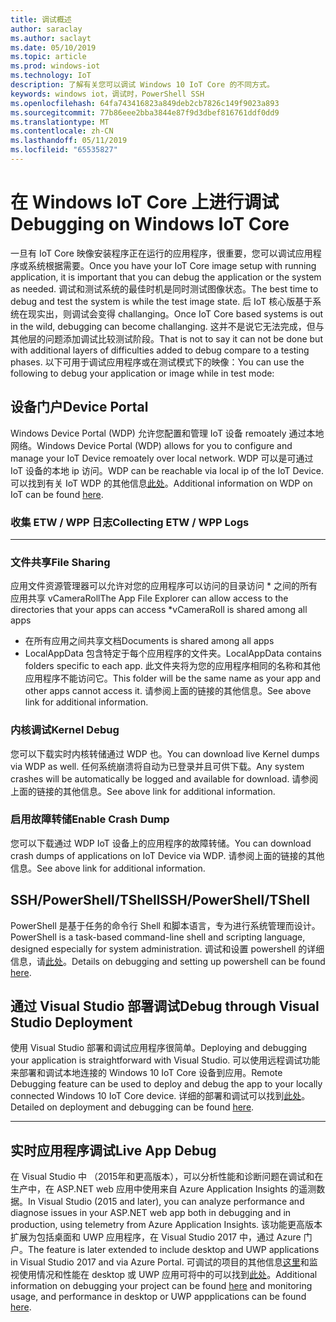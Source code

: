 ```yaml
---
title: 调试概述
author: saraclay
ms.author: saclayt
ms.date: 05/10/2019
ms.topic: article
ms.prod: windows-iot
ms.technology: IoT
description: 了解有关您可以调试 Windows 10 IoT Core 的不同方式。
keywords: windows iot，调试时，PowerShell SSH
ms.openlocfilehash: 64fa743416823a849deb2cb7826c149f9023a893
ms.sourcegitcommit: 77b86eee2bba3844e87f9d3dbef816761ddf0dd9
ms.translationtype: MT
ms.contentlocale: zh-CN
ms.lasthandoff: 05/11/2019
ms.locfileid: "65535827"
---
```

# <a name="debugging-on-windows-iot-core"></a><span data-ttu-id="a9299-104">在 Windows IoT Core 上进行调试</span><span class="sxs-lookup"><span data-stu-id="a9299-104">Debugging on Windows IoT Core</span></span>
<span data-ttu-id="a9299-105">一旦有 IoT Core 映像安装程序正在运行的应用程序，很重要，您可以调试应用程序或系统根据需要。</span><span class="sxs-lookup"><span data-stu-id="a9299-105">Once you have your IoT Core image setup with running application, it is important that you can debug the application or the system as needed.</span></span> <span data-ttu-id="a9299-106">调试和测试系统的最佳时机是同时测试图像状态。</span><span class="sxs-lookup"><span data-stu-id="a9299-106">The best time to debug and test the system is while the test image state.</span></span> <span data-ttu-id="a9299-107">后 IoT 核心版基于系统在现实出，则调试会变得 challanging。</span><span class="sxs-lookup"><span data-stu-id="a9299-107">Once IoT Core based systems is out in the wild, debugging can become challanging.</span></span> <span data-ttu-id="a9299-108">这并不是说它无法完成，但与其他层的问题添加调试比较测试阶段。</span><span class="sxs-lookup"><span data-stu-id="a9299-108">That is not to say it can not be done but with additional layers of difficulties added to debug compare to a testing phases.</span></span> <span data-ttu-id="a9299-109">以下可用于调试应用程序或在测试模式下的映像：</span><span class="sxs-lookup"><span data-stu-id="a9299-109">You can use the following to debug your application or image while in test mode:</span></span>

## <a name="device-portal"></a><span data-ttu-id="a9299-110">设备门户</span><span class="sxs-lookup"><span data-stu-id="a9299-110">Device Portal</span></span>
<span data-ttu-id="a9299-111">Windows Device Portal (WDP) 允许您配置和管理 IoT 设备 remoately 通过本地网络。</span><span class="sxs-lookup"><span data-stu-id="a9299-111">Windows Device Portal (WDP) allows for you to configure and manage your IoT Device remoately over local network.</span></span> <span data-ttu-id="a9299-112">WDP 可以是可通过 IoT 设备的本地 ip 访问。</span><span class="sxs-lookup"><span data-stu-id="a9299-112">WDP can be reachable via local ip of the IoT Device.</span></span> <span data-ttu-id="a9299-113">可以找到有关 IoT WDP 的其他信息[此处](https://docs.microsoft.com/en-us/windows/iot-core/manage-your-device/DevicePortal)。</span><span class="sxs-lookup"><span data-stu-id="a9299-113">Additional information on WDP on IoT can be found [here](https://docs.microsoft.com/en-us/windows/iot-core/manage-your-device/DevicePortal).</span></span>

### <a name="collecting-etw--wpp-logs"></a><span data-ttu-id="a9299-114">收集 ETW / WPP 日志</span><span class="sxs-lookup"><span data-stu-id="a9299-114">Collecting ETW / WPP Logs</span></span> 
-----

### <a name="file-sharing"></a><span data-ttu-id="a9299-115">文件共享</span><span class="sxs-lookup"><span data-stu-id="a9299-115">File Sharing</span></span>
<span data-ttu-id="a9299-116">应用文件资源管理器可以允许对您的应用程序可以访问的目录访问 \* 之间的所有应用共享 vCameraRoll</span><span class="sxs-lookup"><span data-stu-id="a9299-116">The App File Explorer can allow access to the directories that your apps can access \*vCameraRoll is shared among all apps</span></span>
* <span data-ttu-id="a9299-117">在所有应用之间共享文档</span><span class="sxs-lookup"><span data-stu-id="a9299-117">Documents is shared among all apps</span></span>
* <span data-ttu-id="a9299-118">LocalAppData 包含特定于每个应用程序的文件夹。</span><span class="sxs-lookup"><span data-stu-id="a9299-118">LocalAppData contains folders specific to each app.</span></span> <span data-ttu-id="a9299-119">此文件夹将为您的应用程序相同的名称和其他应用程序不能访问它。</span><span class="sxs-lookup"><span data-stu-id="a9299-119">This folder will be the same name as your app and other apps cannot access it.</span></span>
<span data-ttu-id="a9299-120">请参阅上面的链接的其他信息。</span><span class="sxs-lookup"><span data-stu-id="a9299-120">See above link for additional information.</span></span>

### <a name="kernel-debug"></a><span data-ttu-id="a9299-121">内核调试</span><span class="sxs-lookup"><span data-stu-id="a9299-121">Kernel Debug</span></span>
<span data-ttu-id="a9299-122">您可以下载实时内核转储通过 WDP 也。</span><span class="sxs-lookup"><span data-stu-id="a9299-122">You can download live Kernel dumps via WDP as well.</span></span> <span data-ttu-id="a9299-123">任何系统崩溃将自动为已登录并且可供下载。</span><span class="sxs-lookup"><span data-stu-id="a9299-123">Any system crashes will be automatically be logged and available for download.</span></span> <span data-ttu-id="a9299-124">请参阅上面的链接的其他信息。</span><span class="sxs-lookup"><span data-stu-id="a9299-124">See above link for additional information.</span></span>

### <a name="enable-crash-dump"></a><span data-ttu-id="a9299-125">启用故障转储</span><span class="sxs-lookup"><span data-stu-id="a9299-125">Enable Crash Dump</span></span>
<span data-ttu-id="a9299-126">您可以下载通过 WDP IoT 设备上的应用程序的故障转储。</span><span class="sxs-lookup"><span data-stu-id="a9299-126">You can download crash dumps of applications on IoT Device via WDP.</span></span> <span data-ttu-id="a9299-127">请参阅上面的链接的其他信息。</span><span class="sxs-lookup"><span data-stu-id="a9299-127">See above link for additional information.</span></span>

## <a name="sshpowershelltshell"></a><span data-ttu-id="a9299-128">SSH/PowerShell/TShell</span><span class="sxs-lookup"><span data-stu-id="a9299-128">SSH/PowerShell/TShell</span></span>
<span data-ttu-id="a9299-129">PowerShell 是基于任务的命令行 Shell 和脚本语言，专为进行系统管理而设计。</span><span class="sxs-lookup"><span data-stu-id="a9299-129">PowerShell is a task-based command-line shell and scripting language, designed especially for system administration.</span></span> <span data-ttu-id="a9299-130">调试和设置 powershell 的详细信息，请[此处](../connect-your-device/powershell.md)。</span><span class="sxs-lookup"><span data-stu-id="a9299-130">Details on debugging and setting up powershell can be found [here](../connect-your-device/powershell.md).</span></span>

## <a name="debug-through-visual-studio-deployment"></a><span data-ttu-id="a9299-131">通过 Visual Studio 部署调试</span><span class="sxs-lookup"><span data-stu-id="a9299-131">Debug through Visual Studio Deployment</span></span>
<span data-ttu-id="a9299-132">使用 Visual Studio 部署和调试应用程序很简单。</span><span class="sxs-lookup"><span data-stu-id="a9299-132">Deploying and debugging your application is straightforward with Visual Studio.</span></span> <span data-ttu-id="a9299-133">可以使用远程调试功能来部署和调试本地连接的 Windows 10 IoT Core 设备到应用。</span><span class="sxs-lookup"><span data-stu-id="a9299-133">Remote Debugging feature can be used to deploy and debug the app to your locally connected Windows 10 IoT Core device.</span></span> <span data-ttu-id="a9299-134">详细的部署和调试可以找到[此处](../develop-your-app/RemoteDebugging.md)。</span><span class="sxs-lookup"><span data-stu-id="a9299-134">Detailed on deployment and debugging can be found [here](../develop-your-app/RemoteDebugging.md).</span></span>

-----
## <a name="live-app-debug"></a><span data-ttu-id="a9299-135">实时应用程序调试</span><span class="sxs-lookup"><span data-stu-id="a9299-135">Live App Debug</span></span>
<span data-ttu-id="a9299-136">在 Visual Studio 中 （2015年和更高版本），可以分析性能和诊断问题在调试和在生产中，在 ASP.NET web 应用中使用来自 Azure Application Insights 的遥测数据。</span><span class="sxs-lookup"><span data-stu-id="a9299-136">In Visual Studio (2015 and later), you can analyze performance and diagnose issues in your ASP.NET web app both in debugging and in production, using telemetry from Azure Application Insights.</span></span> <span data-ttu-id="a9299-137">该功能更高版本扩展为包括桌面和 UWP 应用程序，在 Visual Studio 2017 中，通过 Azure 门户。</span><span class="sxs-lookup"><span data-stu-id="a9299-137">The feature is later extended to include desktop and UWP applications in Visual Studio 2017 and via Azure Portal.</span></span> <span data-ttu-id="a9299-138">可调试的项目的其他信息[这里](https://docs.microsoft.com/en-us/azure/azure-monitor/app/visual-studio)和监视使用情况和性能在 desktop 或 UWP 应用可将中的可以找到[此处](https://docs.microsoft.com/en-us/azure/azure-monitor/app/windows-desktop)。</span><span class="sxs-lookup"><span data-stu-id="a9299-138">Additional information on debugging your project can be found [here](https://docs.microsoft.com/en-us/azure/azure-monitor/app/visual-studio) and monitoring usage, and performance in desktop or UWP appplications can be found [here](https://docs.microsoft.com/en-us/azure/azure-monitor/app/windows-desktop).</span></span>
